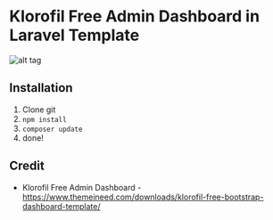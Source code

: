 # Klorofil Free Admin Dashboard in Laravel Template

![alt tag](https://s3.amazonaws.com/creativetim_bucket/products/32/original/opt_lbd_thumbnail.jpg?1440064723)

## Installation
1. Clone git
2. ``` npm install ```
3. ``` composer update ```
3. done!

## Credit 
- Klorofil Free Admin Dashboard - https://www.themeineed.com/downloads/klorofil-free-bootstrap-dashboard-template/

